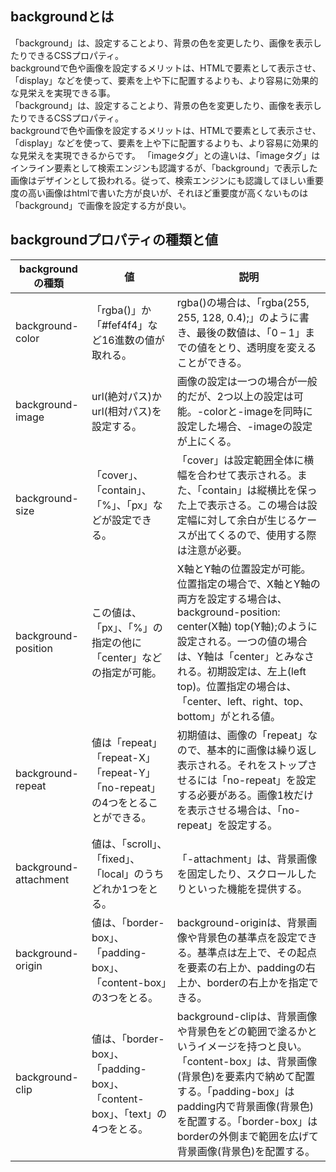 ## backgroundとは
「background」は、設定することより、背景の色を変更したり、画像を表示したりできるCSSプロパティ。<br>
backgroundで色や画像を設定するメリットは、HTMLで要素として表示させ、「display」などを使って、要素を上や下に配置するよりも、より容易に効果的な見栄えを実現できる事。<br>
「background」は、設定することより、背景の色を変更したり、画像を表示したりできるCSSプロパティ。<br>backgroundで色や画像を設定するメリットは、HTMLで要素として表示させ、「display」などを使って、要素を上や下に配置するよりも、より容易に効果的な見栄えを実現できるからです。
「imageタグ」との違いは、「imageタグ」はインライン要素として検索エンジンも認識するが、「background」で表示した画像はデザインとして扱われる。従って、検索エンジンにも認識してほしい重要度の高い画像はhtmlで書いた方が良いが、それほど重要度が高くないものは「background」で画像を設定する方が良い。

## backgroundプロパティの種類と値
|backgroundの種類|値|説明|
|-|-|-|
|background-color|「rgba()」か「#fef4f4」など16進数の値が取れる。|rgba()の場合は、「rgba(255, 255, 128, 0.4);」のように書き、最後の数値は、「0 – 1」までの値をとり、透明度を変えることができる。|
|background-image|url(絶対パス)かurl(相対パス)を設定する。|画像の設定は一つの場合が一般的だが、2つ以上の設定は可能。-colorと-imageを同時に設定した場合、-imageの設定が上にくる。|
|background-size|「cover」、「contain」、「%」、「px」などが設定できる。|「cover」は設定範囲全体に横幅を合わせて表示される。また、「contain」は縦横比を保った上で表示さる。この場合は設定幅に対して余白が生じるケースが出てくるので、使用する際は注意が必要。|
|background-position|この値は、「px」、「%」の指定の他に「center」などの指定が可能。|X軸とY軸の位置設定が可能。位置指定の場合で、X軸とY軸の両方を設定する場合は、background-position: center(X軸) top(Y軸);のように設定される。一つの値の場合は、Y軸は「center」とみなされる。初期設定は、左上(left top)。位置指定の場合は、「center、left、right、top、bottom」がとれる値。|
|background-repeat|値は「repeat」「repeat-X」「repeat-Y」「no-repeat」の4つをとることができる。|初期値は、画像の「repeat」なので、基本的に画像は繰り返し表示される。それをストップさせるには「no-repeat」を設定する必要がある。画像1枚だけを表示させる場合は、「no-repeat」を設定する。|
|background-attachment|値は、「scroll」、「fixed」、「local」のうちどれか1つをとる。|「-attachment」は、背景画像を固定したり、スクロールしたりといった機能を提供する。|
|background-origin|値は、「border-box」、「padding-box」、「content-box」の3つをとる。|background-originは、背景画像や背景色の基準点を設定できる。基準点は左上で、その起点を要素の右上か、paddingの右上か、borderの右上かを指定できる。|
|background-clip|値は、「border-box」、「padding-box」、「content-box」、「text」の4つをとる。|background-clipは、背景画像や背景色をどの範囲で塗るかというイメージを持つと良い。「content-box」は、背景画像(背景色)を要素内で納めて配置する。「padding-box」はpadding内で背景画像(背景色)を配置する。「border-box」はborderの外側まで範囲を広げて背景画像(背景色)を配置する。|

